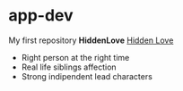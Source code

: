 # app-dev
My first repository
**HiddenLove**
[Hidden Love](https://www.netflix.com/ph/title/81705641)
- Right person at the right time
- Real life siblings affection
- Strong indipendent lead characters
